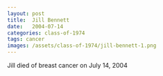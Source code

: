 ```yaml
---
layout: post
title:  Jill Bennett
date:   2004-07-14
categories: class-of-1974
tags: cancer
images: /assets/class-of-1974/jill-bennett-1.png
---
```

Jill died of breast cancer on July 14, 2004
